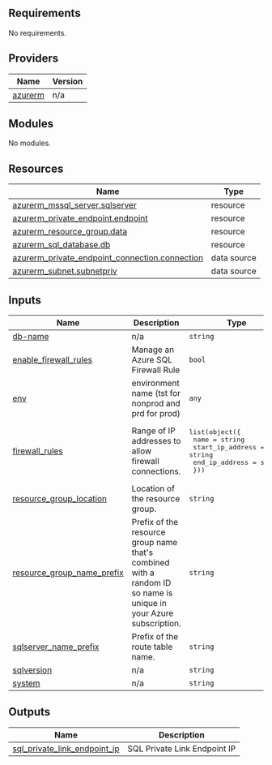 <!-- BEGIN_TF_DOCS -->
## Requirements

No requirements.

## Providers

| Name | Version |
|------|---------|
| <a name="provider_azurerm"></a> [azurerm](#provider\_azurerm) | n/a |

## Modules

No modules.

## Resources

| Name | Type |
|------|------|
| [azurerm_mssql_server.sqlserver](https://registry.terraform.io/providers/hashicorp/azurerm/latest/docs/resources/mssql_server) | resource |
| [azurerm_private_endpoint.endpoint](https://registry.terraform.io/providers/hashicorp/azurerm/latest/docs/resources/private_endpoint) | resource |
| [azurerm_resource_group.data](https://registry.terraform.io/providers/hashicorp/azurerm/latest/docs/resources/resource_group) | resource |
| [azurerm_sql_database.db](https://registry.terraform.io/providers/hashicorp/azurerm/latest/docs/resources/sql_database) | resource |
| [azurerm_private_endpoint_connection.connection](https://registry.terraform.io/providers/hashicorp/azurerm/latest/docs/data-sources/private_endpoint_connection) | data source |
| [azurerm_subnet.subnetpriv](https://registry.terraform.io/providers/hashicorp/azurerm/latest/docs/data-sources/subnet) | data source |

## Inputs

| Name | Description | Type | Default | Required |
|------|-------------|------|---------|:--------:|
| <a name="input_db-name"></a> [db-name](#input\_db-name) | n/a | `string` | n/a | yes |
| <a name="input_enable_firewall_rules"></a> [enable\_firewall\_rules](#input\_enable\_firewall\_rules) | Manage an Azure SQL Firewall Rule | `bool` | `false` | no |
| <a name="input_env"></a> [env](#input\_env) | environment name (tst for nonprod and prd for prod) | `any` | n/a | yes |
| <a name="input_firewall_rules"></a> [firewall\_rules](#input\_firewall\_rules) | Range of IP addresses to allow firewall connections. | <pre>list(object({<br>    name             = string<br>    start_ip_address = string<br>    end_ip_address   = string<br>  }))</pre> | `[]` | no |
| <a name="input_resource_group_location"></a> [resource\_group\_location](#input\_resource\_group\_location) | Location of the resource group. | `string` | `"westeurope"` | no |
| <a name="input_resource_group_name_prefix"></a> [resource\_group\_name\_prefix](#input\_resource\_group\_name\_prefix) | Prefix of the resource group name that's combined with a random ID so name is unique in your Azure subscription. | `string` | `"rg"` | no |
| <a name="input_sqlserver_name_prefix"></a> [sqlserver\_name\_prefix](#input\_sqlserver\_name\_prefix) | Prefix of the route table name. | `string` | `"sqlserver"` | no |
| <a name="input_sqlversion"></a> [sqlversion](#input\_sqlversion) | n/a | `string` | n/a | yes |
| <a name="input_system"></a> [system](#input\_system) | n/a | `string` | n/a | yes |

## Outputs

| Name | Description |
|------|-------------|
| <a name="output_sql_private_link_endpoint_ip"></a> [sql\_private\_link\_endpoint\_ip](#output\_sql\_private\_link\_endpoint\_ip) | SQL Private Link Endpoint IP |
<!-- END_TF_DOCS -->